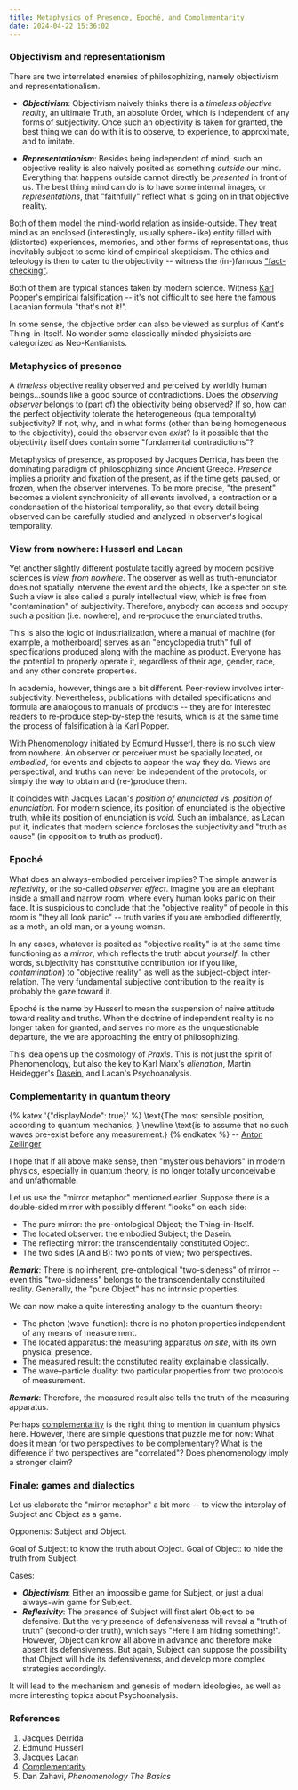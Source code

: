 ```yaml
---
title: Metaphysics of Presence, Epoché, and Complementarity
date: 2024-04-22 15:36:02
---
```


### Objectivism and representationism

There are two interrelated enemies of philosophizing, namely objectivism and representationalism.

- ***Objectivism***: Objectivism naively thinks there is a *timeless objective reality*, an ultimate Truth, an absolute Order, which is independent of any forms of subjectivity. Once such an objectivity is taken for granted, the best thing we can do with it is to observe, to experience, to approximate, and to imitate. 

- ***Representationism***: Besides being independent of mind, such an objective reality is also naively posited as something *outside* our mind. Everything that happens outside cannot directly be *presented* in front of us. The best thing mind can do is to have some internal images, or *representations*, that "faithfully" reflect what is going on in that objective reality.

Both of them model the mind-world relation as inside-outside. They treat mind as an enclosed (interestingly, usually sphere-like) entity filled with (distorted) experiences, memories, and other forms of representations, thus inevitably subject to some kind of empirical skepticism. The ethics and teleology is then to cater to the objectivity -- witness the (in-)famous ["fact-checking"](https://en.wikipedia.org/wiki/Fact-checking).

Both of them are typical stances taken by modern science. Witness [Karl Popper's empirical falsification](https://en.wikipedia.org/wiki/Falsifiability) -- it's not difficult to see here the famous Lacanian formula "that's not it!". 

In some sense, the objective order can also be viewed as surplus of Kant's Thing-in-Itself. No wonder some classically minded physicists are categorized as Neo-Kantianists.

### Metaphysics of presence

A *timeless* objective reality observed and perceived by worldly human beings...sounds like a good source of contradictions. Does the *observing observer* belongs to (part of) the objectivity being observed? If so, how can the perfect objectivity tolerate the heterogeneous (qua temporality) subjectivity? If not, why, and in what forms (other than being homogeneous to the objectivity), could the observer even *exist*? Is it possible that the objectivity itself does contain some "fundamental contradictions"?

Metaphysics of presence, as proposed by Jacques Derrida, has been the dominating paradigm of philosophizing since Ancient Greece. *Presence* implies a priority and fixation of the present, as if the time gets paused, or frozen, when the observer intervenes. To be more precise, "the present" becomes a violent synchronicity of all events involved, a contraction or a condensation of the historical temporality, so that every detail being observed can be carefully studied and analyzed in observer's logical temporality.

### View from nowhere: Husserl and Lacan

Yet another slightly different postulate tacitly agreed by modern positive sciences is *view from nowhere*. The observer as well as truth-enunciator does not spatially intervene the event and the objects, like a specter on site. Such a view is also called a purely intellectual view, which is free from "contamination" of subjectivity. Therefore, anybody can access and occupy such a position (i.e. nowhere), and re-produce the enunciated truths. 

This is also the logic of industrialization, where a manual of machine (for example, a motherboard) serves as an "encyclopedia truth" full of specifications produced along with the machine as product. Everyone has the potential to properly operate it, regardless of their age, gender, race, and any other concrete properties.

In academia, however, things are a bit different. Peer-review involves inter-subjectivity. Nevertheless, publications with detailed specifications and formula are analogous to manuals of products -- they are for interested readers to re-produce step-by-step the results, which is at the same time the process of falsification à la Karl Popper.

With Phenomenology initiated by Edmund Husserl, there is no such view from nowhere. An observer or perceiver must be spatially located, or *embodied*, for events and objects to appear the way they do. Views are perspectival, and truths can never be independent of the protocols, or simply the way to obtain and (re-)produce them.

It coincides with Jacques Lacan's *position of enunciated* vs. *position of enunciation*. For modern science, its position of enunciated is the objective truth, while its position of enunciation is *void*. Such an imbalance, as Lacan put it, indicates that modern science forcloses the subjectivity and "truth as cause" (in opposition to truth as product).

### Epoché

What does an always-embodied perceiver implies? The simple answer is *reflexivity*, or the so-called *observer effect*. Imagine you are an elephant inside a small and narrow room, where every human looks panic on their face. It is suspicious to conclude that the "objective reality" of people in this room is "they all look panic" -- truth varies if you are embodied differently, as a moth, an old man, or a young woman. 

In any cases, whatever is posited as "objective reality" is at the same time functioning as a *mirror*, which reflects the truth about *yourself*. In other words, subjectivity has constitutive contribution (or if you like, *contamination*) to "objective reality" as well as the subject-object inter-relation. The very fundamental subjective contribution to the reality is probably the gaze toward it.

Epoché is the name by Husserl to mean the suspension of naive attitude toward reality and truths. When the doctrine of independent reality is no longer taken for granted, and serves no more as the unquestionable departure, the we are approaching the entry of philosophizing.

This idea opens up the cosmology of *Praxis*. This is not just the spirit of Phenomenology, but also the key to Karl Marx's *alienation*, Martin Heidegger's [Dasein](https://plato.stanford.edu/entries/heidegger/#BeiWor), and Lacan's Psychoanalysis.


### Complementarity in quantum theory

{% katex '{"displayMode": true}' %} 
\text{The most sensible position, according to quantum mechanics, }
\newline
\text{is to assume that no such waves pre-exist before any measurement.}
{% endkatex %}
-- [Anton Zeilinger](https://journals.aps.org/rmp/abstract/10.1103/RevModPhys.71.S288)

I hope that if all above make sense, then "mysterious behaviors" in modern physics, especially in quantum theory, is no longer totally unconceivable and unfathomable.

Let us use the "mirror metaphor" mentioned earlier. Suppose there is a double-sided mirror with possibly different "looks" on each side:
- The pure mirror: the pre-ontological Object; the Thing-in-Itself.
- The located observer: the embodied Subject; the Dasein.
- The reflecting mirror: the transcendentally constituted Object.
- The two sides (A and B): two points of view; two perspectives.

***Remark***: There is no inherent, pre-ontological "two-sideness" of mirror -- even this "two-sideness" belongs to the transcendentally constituited reality. Generally, the "pure Object" has no intrinsic properties.

We can now make a quite interesting analogy to the quantum theory:
- The photon (wave-function): there is no photon properties independent of any means of measurement.
- The located apparatus: the measuring apparatus *on site*, with its own physical presence.
- The measured result: the constituted reality explainable classically.
- The wave–particle duality: two particular properties from two protocols of measurement.

***Remark***: Therefore, the measured result also tells the truth of the measuring apparatus.

Perhaps [complementarity](https://en.wikipedia.org/wiki/Complementarity_(physics)) is the right thing to mention in quantum physics here. However, there are simple questions that puzzle me for now: What does it mean for two perspectives to be complementary? What is the difference if two perspectives are "correlated"? Does phenomenology imply a stronger claim?

### Finale: games and dialectics

Let us elaborate the "mirror metaphor" a bit more -- to view the interplay of Subject and Object as a game.

Opponents: Subject and Object.

Goal of Subject: to know the truth about Object.
Goal of Object: to hide the truth from Subject.

Cases:
- ***Objectivism***: Either an impossible game for Subject, or just a dual always-win game for Subject.
- ***Reflexivity***: The presence of Subject will first alert Object to be defensive. But the very presence of defensiveness will reveal a "truth of truth" (second-order truth), which says "Here I am hiding something!". However, Object can know all above in advance and therefore make absent its defensiveness. But again, Subject can suppose the possibility that Object will hide its defensiveness, and develop more complex strategies accordingly.

It will lead to the mechanism and genesis of modern ideologies, as well as more interesting topics about Psychoanalysis.

### References

1. Jacques Derrida
2. Edmund Husserl
3. Jacques Lacan
4. [Complementarity](https://en.wikipedia.org/wiki/Complementarity_(physics))
5. Dan Zahavi, *Phenomenology The Basics*